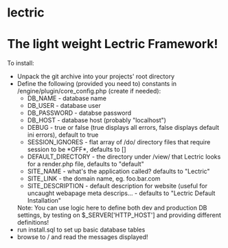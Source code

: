 # lectric

<h1>The light weight Lectric Framework!</h1>

<p>To install:
  <ul>
    <li>Unpack the git archive into your projects' root directory</li>
    <li>Define the following (provided you need to) constants in /engine/plugin/core_config.php (create if needed):
      <ul>
        <li>DB_NAME - database name</li>
        <li>DB_USER - database user</li>
        <li>DB_PASSWORD - databse password</li>
        <li>DB_HOST - database host (probably "localhost")</li>
        <li>DEBUG - true or false (true displays all errors, false displays default ini errors), default to true</li>
        <li>SESSION_IGNORES - flat array of /do/ directory files that require session to be *OFF*, defaults to []</li>
        <li>DEFAULT_DIRECTORY - the directory under /view/ that Lectric looks for a render.php file, defaults to "default"</li>
        <li>SITE_NAME - what's the application called? defaults to "Lectric"</li>
        <li>SITE_LINK - the domain name, eg. foo.bar.com</li>
        <li>SITE_DESCRIPTION - default description for website (useful for uncaught webapage meta descrips... - defaults to "Lectric Default Installation"</li>
      </ul>
        Note: You can use logic here to define both dev and production DB settings, by testing on $_SERVER['HTTP_HOST'] and providing different definitions!
    </li>
    <li>run install.sql to set up basic database tables</li>
    <li>browse to / and read the messages displayed!</li>
  <ul>
</p>
    
